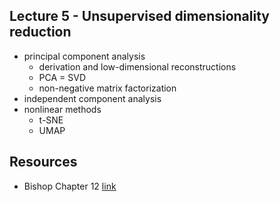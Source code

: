 ## Lecture 5 - Unsupervised dimensionality reduction

* principal component analysis
    * derivation and low-dimensional reconstructions
    * PCA = SVD
    * non-negative matrix factorization
* independent component analysis
* nonlinear methods
    * t-SNE
    * UMAP
    
## Resources

* Bishop Chapter 12 [link]()
